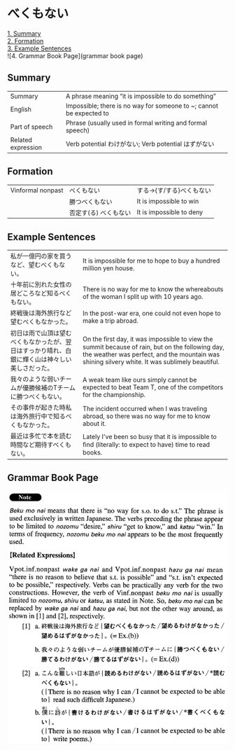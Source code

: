 # べくもない

[1. Summary](#summary)<br>
[2. Formation](#formation)<br>
[3. Example Sentences](#example-sentences)<br>
![4. Grammar Book Page](grammar book page)<br>


## Summary

<table><tr>   <td>Summary</td>   <td>A phrase meaning “it is impossible to do something”</td></tr><tr>   <td>English</td>   <td>Impossible; there is no way for someone to ~; cannot be expected to</td></tr><tr>   <td>Part of speech</td>   <td>Phrase (usually used in formal writing and formal speech)</td></tr><tr>   <td>Related expression</td>   <td>Verb potential わけがない; Verb potential はずがない</td></tr></table>

## Formation

<table class="table"><tbody><tr class="tr head"><td class="td"><span class="bold">Vinformal nonpast</span></td><td class="td"><span class="concept">べくもない</span></td><td class="td"><span>する→{す/する}べくもない</span></td></tr><tr class="tr"><td class="td"></td><td class="td"><span>勝つ</span><span class="concept">べくもない</span></td><td class="td"><span>It is impossible to win</span></td></tr><tr class="tr"><td class="td"></td><td class="td"><span>否定す(る)</span> <span class="concept">べくもない</span></td><td class="td"><span>It is impossible to deny</span></td></tr></tbody></table>

## Example Sentences

<table><tr>   <td>私が一億円の家を買うなど、望むべくもない。</td>   <td>It is impossible for me to hope to buy a hundred million yen house.</td></tr><tr>   <td>十年前に別れた女性の居どころなど知るべくもない。</td>   <td>There is no way for me to know the whereabouts of the woman I split up with 10 years ago.</td></tr><tr>   <td>終戦後は海外旅行など望むべくもなかった。</td>   <td>In the post-war era, one could not even hope to make a trip abroad.</td></tr><tr>   <td>初日は雨で山頂は望むべくもなかったが、翌日はすっかり晴れ、白銀に輝く山は神々しい美しさだった。</td>   <td>On the ﬁrst day, it was impossible to view the summit because of rain, but on the following day, the weather was perfect, and the mountain was shining silvery white. It was sublimely beautiful.</td></tr><tr>   <td>我々のような弱いチームが優勝候補のTチームに勝つべくもない。</td>   <td>A weak team like ours simply cannot be expected to beat Team T, one of the competitors for the championship.</td></tr><tr>   <td>その事件が起きた時私は海外旅行中で知るべくもなかった。</td>   <td>The incident occurred when I was traveling abroad, so there was no way for me to know about it.</td></tr><tr>   <td>最近は多忙で本を読む時間など期待すべくもない。</td>   <td>Lately I've been so busy that it is impossible to ﬁnd (literally: to expect to have) time to read books.</td></tr></table>

## Grammar Book Page

![](../img/Advancedべくもない.png)

